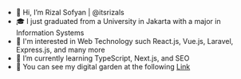- 👋 Hi, I’m Rizal Sofyan | @itsrizals
- 🎓 I just graduated from a University in Jakarta with a major in Information Systems
- 👀 I'm interested in Web Technology such React.js, Vue.js, Laravel, Express.js, and many more
- 📝 I’m currently learning TypeScript, Next.js, and SEO
- 🤙 You can see my digital garden at the following [Link](https://www.rizalsofyans.rocks/)

<!---
itsrizals/itsrizals is a ✨ special ✨ repository because its `README.md` (this file) appears on your GitHub profile.
You can click the Preview link to take a look at your changes.
--->
